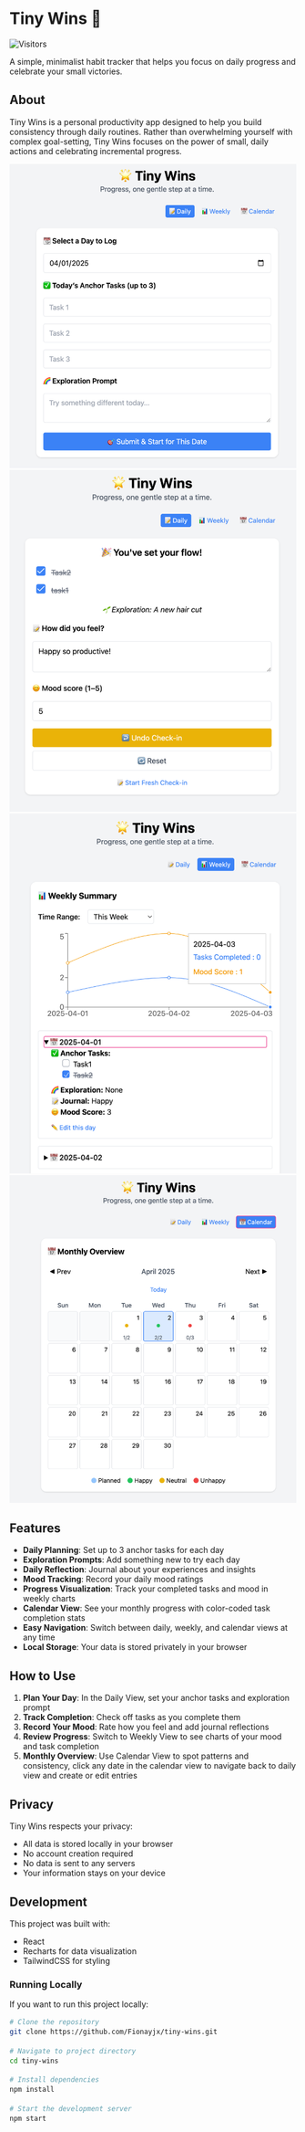 # Tiny Wins 🌟

![Visitors](https://visitor-badge.glitch.me/badge?page_id=Fionayjx.tiny-wins)

A simple, minimalist habit tracker that helps you focus on daily progress and celebrate your small victories.

## About

Tiny Wins is a personal productivity app designed to help you build consistency through daily routines. Rather than overwhelming yourself with complex goal-setting, Tiny Wins focuses on the power of small, daily actions and celebrating incremental progress.

![First page](./img/daily_page.png)
![Daily page with tasks](./img/daily2.png)
![Weekly page](./img/weekly.png)
![Calendar view](./img/Calendar.png)

## Features

- **Daily Planning**: Set up to 3 anchor tasks for each day
- **Exploration Prompts**: Add something new to try each day
- **Daily Reflection**: Journal about your experiences and insights
- **Mood Tracking**: Record your daily mood ratings
- **Progress Visualization**: Track your completed tasks and mood in weekly charts
- **Calendar View**: See your monthly progress with color-coded task completion stats
- **Easy Navigation**: Switch between daily, weekly, and calendar views at any time
- **Local Storage**: Your data is stored privately in your browser

## How to Use

1. **Plan Your Day**: In the Daily View, set your anchor tasks and exploration prompt
2. **Track Completion**: Check off tasks as you complete them
3. **Record Your Mood**: Rate how you feel and add journal reflections
4. **Review Progress**: Switch to Weekly View to see charts of your mood and task completion
5. **Monthly Overview**: Use Calendar View to spot patterns and consistency, 
click any date in the calendar view to navigate back to daily view and create or edit entries

## Privacy

Tiny Wins respects your privacy:
- All data is stored locally in your browser
- No account creation required
- No data is sent to any servers
- Your information stays on your device

## Development

This project was built with:
- React
- Recharts for data visualization
- TailwindCSS for styling

### Running Locally

If you want to run this project locally:

```bash
# Clone the repository
git clone https://github.com/Fionayjx/tiny-wins.git

# Navigate to project directory
cd tiny-wins

# Install dependencies
npm install

# Start the development server
npm start